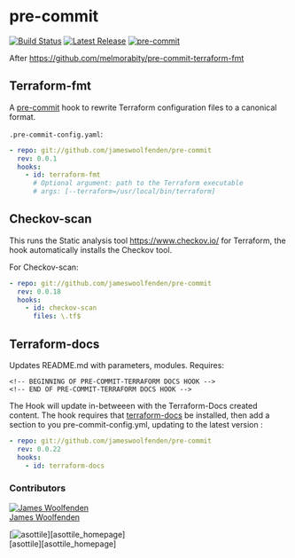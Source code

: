 # pre-commit

[![Build Status](https://github.com/JamesWoolfenden/pre-commit/workflows/Verify%20and%20Bump/badge.svg?branch=master)](https://github.com/JamesWoolfenden/pre-commit) 
[![Latest Release](https://img.shields.io/github/release/JamesWoolfenden/pre-commit.svg)](https://github.com/JamesWoolfenden/pre-commit/releases/latest)
[![pre-commit](https://img.shields.io/badge/pre--commit-enabled-brightgreen?logo=pre-commit&logoColor=white)](https://github.com/pre-commit/pre-commit)

After <https://github.com/melmorabity/pre-commit-terraform-fmt>

## Terraform-fmt

A [pre-commit](https://pre-commit.com/) hook to rewrite Terraform configuration files to a canonical format.

`.pre-commit-config.yaml`:

```yaml
- repo: git://github.com/jameswoolfenden/pre-commit
  rev: 0.0.1
  hooks:
    - id: terraform-fmt
      # Optional argument: path to the Terraform executable
      # args: [--terraform=/usr/local/bin/terraform]
```

## Checkov-scan

This runs the Static analysis tool https://www.checkov.io/ for Terraform, the hook automatically installs the Checkov tool.

For Checkov-scan:

```yaml
- repo: git://github.com/jameswoolfenden/pre-commit
  rev: 0.0.18
  hooks:
    - id: checkov-scan
      files: \.tf$
```

## Terraform-docs

Updates README.md with parameters, modules.
Requires:
```
<!-- BEGINNING OF PRE-COMMIT-TERRAFORM DOCS HOOK -->
<!-- END OF PRE-COMMIT-TERRAFORM DOCS HOOK -->
```
The Hook will update in-betweeen with the Terraform-Docs created content.
The hook requires that [terraform-docs](https://github.com/segmentio/terraform-docs) be installed, then add a section to you pre-commit-config.yml, updating to the latest version :

```yaml
- repo: git://github.com/jameswoolfenden/pre-commit
  rev: 0.0.22
  hooks:
    - id: terraform-docs
```

### Contributors

[![James Woolfenden][jameswoolfenden_avatar]][jameswoolfenden_homepage]<br/>[James Woolfenden][jameswoolfenden_homepage]<br>

[![asottile][asottile_avatar]][asottile_homepage]<br/>[asottile][asottile_homepage]<br>

[asottile homepage]: https://github.com/asottile
[asottile_avatar]: https://github.com/asottile.png?size=150
[jameswoolfenden_homepage]: https://github.com/jameswoolfenden
[jameswoolfenden_avatar]: https://github.com/jameswoolfenden.png?size=150
